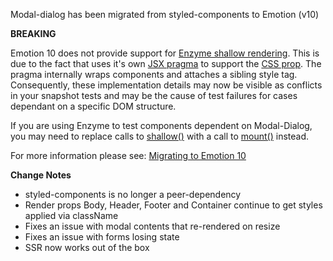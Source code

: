 Modal-dialog has been migrated from styled-components to Emotion (v10)

**BREAKING**

Emotion 10 does not provide support for [Enzyme shallow rendering](https://airbnb.io/enzyme/docs/api/shallow.html). This is due to the fact that uses it's own [JSX pragma](https://emotion.sh/docs/css-prop#jsx-pragma) to support the [CSS prop](https://emotion.sh/docs/css-prop). The pragma internally wraps components and attaches a sibling style tag. Consequently, these implementation details may now be visible as conflicts in your snapshot tests and may be the cause of test failures for cases dependant on a specific DOM structure.

If you are using Enzyme to test components dependent on Modal-Dialog, you may need to replace calls to [shallow()](https://airbnb.io/enzyme/docs/api/shallow.html) with a call to [mount()](https://airbnb.io/enzyme/docs/api/mount.html) instead.

For more information please see: [Migrating to Emotion 10](https://emotion.sh/docs/migrating-to-emotion-10)

**Change Notes**

- styled-components is no longer a peer-dependency
- Render props Body, Header, Footer and Container continue to get styles applied via className
- Fixes an issue with modal contents that re-rendered on resize
- Fixes an issue with forms losing state
- SSR now works out of the box
